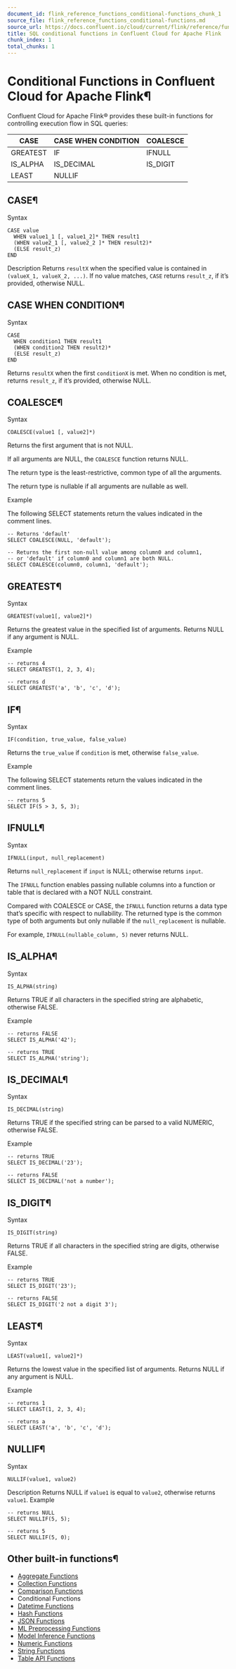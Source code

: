 ```yaml
---
document_id: flink_reference_functions_conditional-functions_chunk_1
source_file: flink_reference_functions_conditional-functions.md
source_url: https://docs.confluent.io/cloud/current/flink/reference/functions/conditional-functions.html
title: SQL conditional functions in Confluent Cloud for Apache Flink
chunk_index: 1
total_chunks: 1
---
```


# Conditional Functions in Confluent Cloud for Apache Flink¶

Confluent Cloud for Apache Flink® provides these built-in functions for controlling execution flow in SQL queries:

CASE | CASE WHEN CONDITION | COALESCE
---|---|---
GREATEST | IF | IFNULL
IS_ALPHA | IS_DECIMAL | IS_DIGIT
LEAST | NULLIF |

## CASE¶

Syntax

    CASE value
      WHEN value1_1 [, value1_2]* THEN result1
      (WHEN value2_1 [, value2_2 ]* THEN result2)*
      (ELSE result_z)
    END

Description
    Returns `resultX` when the specified value is contained in `(valueX_1, valueX_2, ...)`. If no value matches, `CASE` returns `result_z`, if it’s provided, otherwise NULL.

## CASE WHEN CONDITION¶

Syntax

    CASE
      WHEN condition1 THEN result1
      (WHEN condition2 THEN result2)*
      (ELSE result_z)
    END

Returns `resultX` when the first `conditionX` is met. When no condition is met, returns `result_z`, if it’s provided, otherwise NULL.

## COALESCE¶

Syntax

    COALESCE(value1 [, value2]*)

Returns the first argument that is not NULL.

If all arguments are NULL, the `COALESCE` function returns NULL.

The return type is the least-restrictive, common type of all the arguments.

The return type is nullable if all arguments are nullable as well.

Example

The following SELECT statements return the values indicated in the comment lines.

    -- Returns 'default'
    SELECT COALESCE(NULL, 'default');

    -- Returns the first non-null value among column0 and column1,
    -- or 'default' if column0 and column1 are both NULL.
    SELECT COALESCE(column0, column1, 'default');

## GREATEST¶

Syntax

    GREATEST(value1[, value2]*)

Returns the greatest value in the specified list of arguments. Returns NULL if any argument is NULL.

Example

    -- returns 4
    SELECT GREATEST(1, 2, 3, 4);

    -- returns d
    SELECT GREATEST('a', 'b', 'c', 'd');

## IF¶

Syntax

    IF(condition, true_value, false_value)

Returns the `true_value` if `condition` is met, otherwise `false_value`.

Example

The following SELECT statements return the values indicated in the comment lines.

    -- returns 5
    SELECT IF(5 > 3, 5, 3);

## IFNULL¶

Syntax

    IFNULL(input, null_replacement)

Returns `null_replacement` if `input` is NULL; otherwise returns `input`.

The `IFNULL` function enables passing nullable columns into a function or table that is declared with a NOT NULL constraint.

Compared with COALESCE or CASE, the `IFNULL` function returns a data type that’s specific with respect to nullability. The returned type is the common type of both arguments but only nullable if the `null_replacement` is nullable.

For example, `IFNULL(nullable_column, 5)` never returns NULL.

## IS_ALPHA¶

Syntax

    IS_ALPHA(string)

Returns TRUE if all characters in the specified string are alphabetic, otherwise FALSE.

Example

    -- returns FALSE
    SELECT IS_ALPHA('42');

    -- returns TRUE
    SELECT IS_ALPHA('string');

## IS_DECIMAL¶

Syntax

    IS_DECIMAL(string)

Returns TRUE if the specified string can be parsed to a valid NUMERIC, otherwise FALSE.

Example

    -- returns TRUE
    SELECT IS_DECIMAL('23');

    -- returns FALSE
    SELECT IS_DECIMAL('not a number');

## IS_DIGIT¶

Syntax

    IS_DIGIT(string)

Returns TRUE if all characters in the specified string are digits, otherwise FALSE.

Example

    -- returns TRUE
    SELECT IS_DIGIT('23');

    -- returns FALSE
    SELECT IS_DIGIT('2 not a digit 3');

## LEAST¶

Syntax

    LEAST(value1[, value2]*)

Returns the lowest value in the specified list of arguments. Returns NULL if any argument is NULL.

Example

    -- returns 1
    SELECT LEAST(1, 2, 3, 4);

    -- returns a
    SELECT LEAST('a', 'b', 'c', 'd');

## NULLIF¶

Syntax

    NULLIF(value1, value2)

Description
    Returns NULL if `value1` is equal to `value2`, otherwise returns `value1`.
Example

    -- returns NULL
    SELECT NULLIF(5, 5);

    -- returns 5
    SELECT NULLIF(5, 0);

## Other built-in functions¶

* [Aggregate Functions](aggregate-functions.html#flink-sql-aggregate-functions)
* [Collection Functions](collection-functions.html#flink-sql-collection-functions)
* [Comparison Functions](comparison-functions.html#flink-sql-comparison-functions)
* Conditional Functions
* [Datetime Functions](datetime-functions.html#flink-sql-datetime-functions)
* [Hash Functions](hash-functions.html#flink-sql-hash-functions)
* [JSON Functions](json-functions.html#flink-sql-json-functions)
* [ML Preprocessing Functions](ml-preprocessing-functions.html#flink-sql-ml-preprocessing-functions)
* [Model Inference Functions](model-inference-functions.html#flink-sql-model-inference-functions)
* [Numeric Functions](numeric-functions.html#flink-sql-numeric-functions)
* [String Functions](string-functions.html#flink-sql-string-functions)
* [Table API Functions](table-api-functions.html#flink-table-api-functions)
